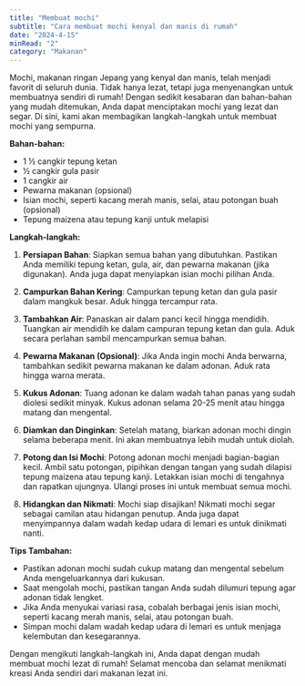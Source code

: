 ```yaml
---
title: "Membuat mochi"
subtitle: "Cara membuat mochi kenyal dan manis di rumah"
date: "2024-4-15"
minRead: "2"
category: "Makanan"
---
```


Mochi, makanan ringan Jepang yang kenyal dan manis, telah menjadi favorit di seluruh dunia. Tidak hanya lezat, tetapi juga menyenangkan untuk membuatnya sendiri di rumah! Dengan sedikit kesabaran dan bahan-bahan yang mudah ditemukan, Anda dapat menciptakan mochi yang lezat dan segar. Di sini, kami akan membagikan langkah-langkah untuk membuat mochi yang sempurna.

**Bahan-bahan:**

- 1 ½ cangkir tepung ketan
- ½ cangkir gula pasir
- 1 cangkir air
- Pewarna makanan (opsional)
- Isian mochi, seperti kacang merah manis, selai, atau potongan buah (opsional)
- Tepung maizena atau tepung kanji untuk melapisi

**Langkah-langkah:**

1. **Persiapan Bahan**: Siapkan semua bahan yang dibutuhkan. Pastikan Anda memiliki tepung ketan, gula, air, dan pewarna makanan (jika digunakan). Anda juga dapat menyiapkan isian mochi pilihan Anda.

2. **Campurkan Bahan Kering**: Campurkan tepung ketan dan gula pasir dalam mangkuk besar. Aduk hingga tercampur rata.

3. **Tambahkan Air**: Panaskan air dalam panci kecil hingga mendidih. Tuangkan air mendidih ke dalam campuran tepung ketan dan gula. Aduk secara perlahan sambil mencampurkan semua bahan.

4. **Pewarna Makanan (Opsional)**: Jika Anda ingin mochi Anda berwarna, tambahkan sedikit pewarna makanan ke dalam adonan. Aduk rata hingga warna merata.

5. **Kukus Adonan**: Tuang adonan ke dalam wadah tahan panas yang sudah diolesi sedikit minyak. Kukus adonan selama 20-25 menit atau hingga matang dan mengental.

6. **Diamkan dan Dinginkan**: Setelah matang, biarkan adonan mochi dingin selama beberapa menit. Ini akan membuatnya lebih mudah untuk diolah.

7. **Potong dan Isi Mochi**: Potong adonan mochi menjadi bagian-bagian kecil. Ambil satu potongan, pipihkan dengan tangan yang sudah dilapisi tepung maizena atau tepung kanji. Letakkan isian mochi di tengahnya dan rapatkan ujungnya. Ulangi proses ini untuk membuat semua mochi.

8. **Hidangkan dan Nikmati**: Mochi siap disajikan! Nikmati mochi segar sebagai camilan atau hidangan penutup. Anda juga dapat menyimpannya dalam wadah kedap udara di lemari es untuk dinikmati nanti.

**Tips Tambahan:**

- Pastikan adonan mochi sudah cukup matang dan mengental sebelum Anda mengeluarkannya dari kukusan.
- Saat mengolah mochi, pastikan tangan Anda sudah dilumuri tepung agar adonan tidak lengket.
- Jika Anda menyukai variasi rasa, cobalah berbagai jenis isian mochi, seperti kacang merah manis, selai, atau potongan buah.
- Simpan mochi dalam wadah kedap udara di lemari es untuk menjaga kelembutan dan kesegarannya.

Dengan mengikuti langkah-langkah ini, Anda dapat dengan mudah membuat mochi lezat di rumah! Selamat mencoba dan selamat menikmati kreasi Anda sendiri dari makanan lezat ini.